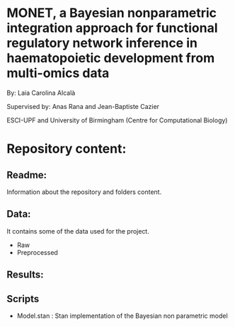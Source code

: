 # MONET, a Bayesian nonparametric integration approach for functional regulatory network inference in haematopoietic development from multi-omics data
By: Laia Carolina Alcalà

Supervised by: Anas Rana and Jean-Baptiste Cazier

ESCI-UPF and University of Birmingham (Centre for Computational Biology)


# Repository content:
## Readme:
Information about the repository and folders content.

## Data:
It contains some of the data used for the project.
- Raw
- Preprocessed


## Results:

## Scripts
- Model.stan : Stan implementation of the Bayesian non parametric model
